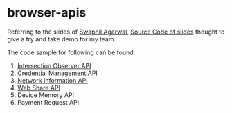 # browser-apis

Referring to the slides of [Swapnil Agarwal](https://gitpitch.com/swapagarwal/new-kids-in-browserland), [Source Code of slides](https://github.com/swapagarwal/new-kids-in-browserland/) thought to give a try and take demo for my team.

The code sample for following can be found.

1. [Intersection Observer API](./intersection-observer-api.html)
2. [Credential Management API](./credential-management-api.html)
3. [Network Information API](./network-information-api.html)
4. [Web Share API](./web-share-api.html)
5. Device Memory API
6. Payment Request API
